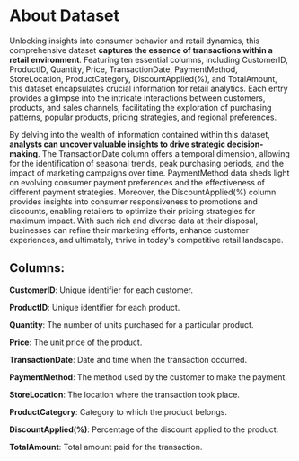 # **About Dataset**

Unlocking insights into consumer behavior and retail dynamics, this comprehensive dataset **captures the essence of transactions within a retail environment**. Featuring ten essential columns, including CustomerID, ProductID, Quantity, Price, TransactionDate, PaymentMethod, StoreLocation, ProductCategory, DiscountApplied(%), and TotalAmount, this dataset encapsulates crucial information for retail analytics. Each entry provides a glimpse into the intricate interactions between customers, products, and sales channels, facilitating the exploration of purchasing patterns, popular products, pricing strategies, and regional preferences.

By delving into the wealth of information contained within this dataset, **analysts can uncover valuable insights to drive strategic decision-making**. The TransactionDate column offers a temporal dimension, allowing for the identification of seasonal trends, peak purchasing periods, and the impact of marketing campaigns over time. PaymentMethod data sheds light on evolving consumer payment preferences and the effectiveness of different payment strategies. Moreover, the DiscountApplied(%) column provides insights into consumer responsiveness to promotions and discounts, enabling retailers to optimize their pricing strategies for maximum impact. With such rich and diverse data at their disposal, businesses can refine their marketing efforts, enhance customer experiences, and ultimately, thrive in today's competitive retail landscape.

## **Columns**:

**CustomerID**: Unique identifier for each customer.

**ProductID**: Unique identifier for each product.

**Quantity**: The number of units purchased for a particular product.

**Price**: The unit price of the product.

**TransactionDate**: Date and time when the transaction occurred.

**PaymentMethod**: The method used by the customer to make the payment.

**StoreLocation**: The location where the transaction took place.

**ProductCategory**: Category to which the product belongs.

**DiscountApplied(%)**: Percentage of the discount applied to the product.

**TotalAmount**: Total amount paid for the transaction.
